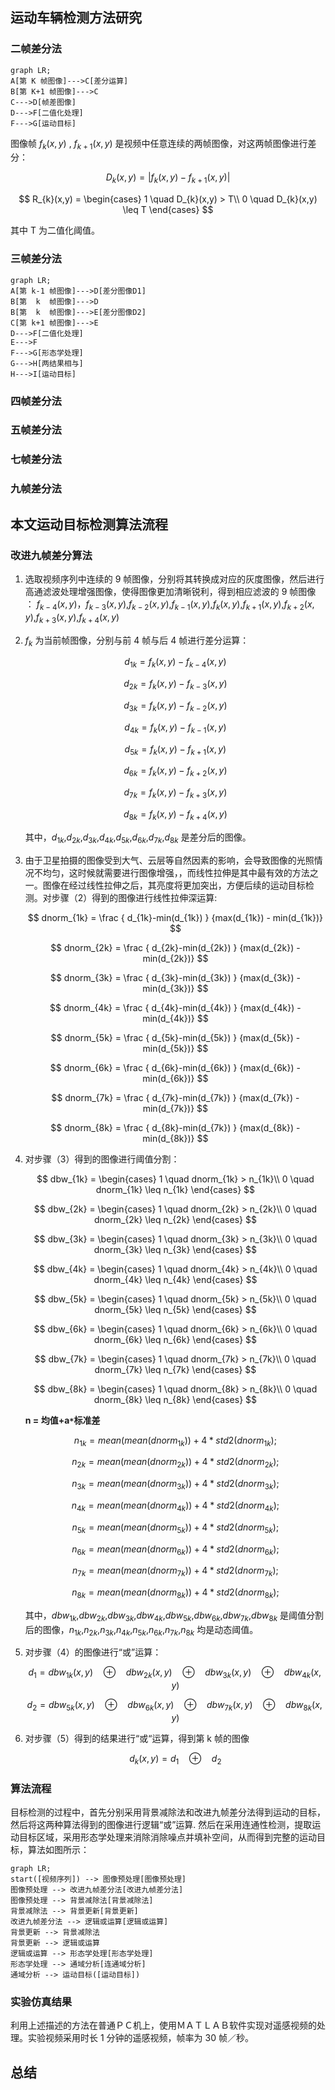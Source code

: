 ## 运动车辆检测方法研究

### 二帧差分法

```mermaid
graph LR;
A[第 K 帧图像]--->C[差分运算]
B[第 K+1 帧图像]--->C
C--->D[帧差图像]
D--->F[二值化处理]
F--->G[运动目标]
```

图像帧 $f_{k}(x,y)$ , $f_{k+1}(x,y)$ 是视频中任意连续的两帧图像，对这两帧图像进行差分：

$$
D_{k}(x,y) = | f_{k}(x,y)-f_{k+1}(x,y)|
$$

$$
R_{k}(x,y) =
		\begin{cases}
   		1 \quad D_{k}(x,y) > T\\
   		0 \quad D_{k}(x,y) \leq T
      \end{cases}
$$

其中 T 为二值化阈值。

### 三帧差分法

```mermaid
graph LR;
A[第 k-1 帧图像]--->D[差分图像D1]
B[第  k  帧图像]--->D
B[第  k  帧图像]--->E[差分图像D2]
C[第 k+1 帧图像]--->E
D--->F[二值化处理]
E--->F
F--->G[形态学处理]
G--->H[两结果相与]
H--->I[运动目标]
```

### 四帧差分法

### 五帧差分法

### 七帧差分法

### 九帧差分法

## 本文运动目标检测算法流程

### 改进九帧差分算法

1. 选取视频序列中连续的 9 帧图像，分别将其转换成对应的灰度图像，然后进行高通滤波处理增强图像，使得图像更加清晰锐利，得到相应滤波的 9 帧图像 ：
   $f_{k-4} (x,y)$，$f_{k-3} (x,y)$,$f_{k-2} (x,y)$,$f_{k-1} (x,y)$,$f_{k} (x,y)$,$f_{k+1} (x,y)$,$f_{k+2} (x,y)$,$f_{k+3} (x,y)$,$f_{k+4} (x,y)$

2. $f_{k}$ 为当前帧图像，分别与前 4 帧与后 4 帧进行差分运算：

   $$
   d_{1k} = f_{k} (x,y)-f_{k-4} (x,y)
   $$

   $$
   d_{2k} = f_{k} (x,y)-f_{k-3} (x,y)
   $$

   $$
   d_{3k} = f_{k} (x,y)-f_{k-2} (x,y)
   $$

   $$
   d_{4k} = f_{k} (x,y)-f_{k-1} (x,y)
   $$

   $$
   d_{5k} = f_{k} (x,y)-f_{k+1} (x,y)
   $$

   $$
   d_{6k} = f_{k} (x,y)-f_{k+2} (x,y)
   $$

   $$
   d_{7k} = f_{k} (x,y)-f_{k+3} (x,y)
   $$

   $$
   d_{8k} = f_{k} (x,y)-f_{k+4} (x,y)
   $$

   其中，$d_{1k}$,$d_{2k}$,$d_{3k}$,$d_{4k}$,$d_{5k}$,$d_{6k}$,$d_{7k}$,$d_{8k}$ 是差分后的图像。

3. 由于卫星拍摄的图像受到大气、云层等自然因素的影响，会导致图像的光照情况不均匀，这时候就需要进行图像增强，，而线性拉伸是其中最有效的方法之一。图像在经过线性拉伸之后，其亮度将更加突出，方便后续的运动目标检测。对步骤（2）得到的图像进行线性拉伸深运算:

   $$
   dnorm_{1k} = \frac { d_{1k}-min(d_{1k}) }  {max(d_{1k}) - min(d_{1k})}
   $$

   $$
   dnorm_{2k} = \frac { d_{2k}-min(d_{2k}) }  {max(d_{2k}) - min(d_{2k})}
   $$

   $$
   dnorm_{3k} = \frac { d_{3k}-min(d_{3k}) }  {max(d_{3k}) - min(d_{3k})}
   $$

   $$
   dnorm_{4k} = \frac { d_{4k}-min(d_{4k}) }  {max(d_{4k}) - min(d_{4k})}
   $$

   $$
   dnorm_{5k} = \frac { d_{5k}-min(d_{5k}) }  {max(d_{5k}) - min(d_{5k})}
   $$

   $$
   dnorm_{6k} = \frac { d_{6k}-min(d_{6k}) }  {max(d_{6k}) - min(d_{6k})}
   $$

   $$
   dnorm_{7k} = \frac { d_{7k}-min(d_{7k}) }  {max(d_{7k}) - min(d_{7k})}
   $$

   $$
   dnorm_{8k} = \frac { d_{8k}-min(d_{7k}) }  {max(d_{8k}) - min(d_{8k})}
   $$

4. 对步骤（3）得到的图像进行阈值分割：

   $$
   	dbw_{1k} =
   		\begin{cases}
   		1 \quad dnorm_{1k} > n_{1k}\\
   		0 \quad dnorm_{1k} \leq n_{1k}
   		\end{cases}
   $$

   $$
    	dbw_{2k} =
    		\begin{cases}
    		1 \quad dnorm_{2k} > n_{2k}\\
    		0 \quad dnorm_{2k} \leq n_{2k}
    		\end{cases}
   $$

   $$
    	dbw_{3k} =
    		\begin{cases}
    		1 \quad dnorm_{3k} > n_{3k}\\
    		0 \quad dnorm_{3k} \leq n_{3k}
    		\end{cases}
   $$

   $$
   	dbw_{4k} =
   		\begin{cases}
   		1 \quad dnorm_{4k} > n_{4k}\\
   		0 \quad dnorm_{4k} \leq n_{4k}
   		\end{cases}
   $$

   $$
   	dbw_{5k} =
   		\begin{cases}
   		1 \quad dnorm_{5k} > n_{5k}\\
   		0 \quad dnorm_{5k} \leq n_{5k}
   		\end{cases}
   $$

   $$
    	dbw_{6k} =
    		\begin{cases}
    		1 \quad dnorm_{6k} > n_{6k}\\
    		0 \quad dnorm_{6k} \leq n_{6k}
    		\end{cases}
   $$

   $$
    	dbw_{7k} =
    		\begin{cases}
    		1 \quad dnorm_{7k} > n_{7k}\\
    		0 \quad dnorm_{7k} \leq n_{7k}
    		\end{cases}
   $$

   $$
   	dbw_{8k} =
   		\begin{cases}
   		1 \quad dnorm_{8k} > n_{8k}\\
   		0 \quad dnorm_{8k} \leq n_{8k}
   		\end{cases}
   $$

   **n = 均值+a`*`标准差**

   $$
   n_{1k} = mean(mean(dnorm_{1k}))+4 * std2(dnorm_{1k});
   $$

   $$
   n_{2k} = mean(mean(dnorm_{2k}))+4 * std2(dnorm_{2k});
   $$

   $$
   n_{3k} = mean(mean(dnorm_{3k}))+4 * std2(dnorm_{3k});
   $$

   $$
   n_{4k} = mean(mean(dnorm_{4k}))+4 * std2(dnorm_{4k});
   $$

   $$
   n_{5k} = mean(mean(dnorm_{5k}))+4 * std2(dnorm_{5k});
   $$

   $$
   n_{6k} = mean(mean(dnorm_{6k}))+4 * std2(dnorm_{6k});
   $$

   $$
   n_{7k} = mean(mean(dnorm_{7k}))+4 * std2(dnorm_{7k});
   $$

   $$
   n_{8k} = mean(mean(dnorm_{8k}))+4 * std2(dnorm_{8k});
   $$

   其中，$dbw_{1k}$,$dbw_{2k}$,$dbw_{3k}$,$dbw_{4k}$,$dbw_{5k}$,$dbw_{6k}$,$dbw_{7k}$,$dbw_{8k}$ 是阈值分割后的图像，$n_{1k}$,$n_{2k}$,$n_{3k}$,$n_{4k}$,$n_{5k}$,$n_{6k}$,$n_{7k}$,$n_{8k}$ 均是动态阈值。

5. 对步骤（4）的图像进行“或”运算：

   $$
   d_1 = dbw_{1k}(x,y) \quad \oplus \quad   dbw_{2k}(x,y) \quad \oplus \quad dbw_{3k}(x,y) \quad \oplus \quad   dbw_{4k}(x,y)
   $$

   $$
   d_2 = dbw_{5k}(x,y) \quad  \oplus \quad   dbw_{6k}(x,y) \quad \oplus \quad dbw_{7k}(x,y) \quad \oplus \quad  dbw_{8k}(x,y)
   $$

6. 对步骤（5）得到的结果进行“或“运算，得到第 k 帧的图像

   $$
   d_{k}(x,y) =d_1 \quad  \oplus \quad  d_2
   $$

### 算法流程

目标检测的过程中，首先分别采用背景减除法和改进九帧差分法得到运动的目标，然后将这两种算法得到的图像进行逻辑“或”运算. 然后在采用连通性检测，提取运动目标区域，采用形态学处理来消除消除噪点并填补空间，从而得到完整的运动目标，算法如图所示：

```mermaid
graph LR;
start([视频序列]) --> 图像预处理[图像预处理]
图像预处理 --> 改进九帧差分法[改进九帧差分法]
图像预处理 --> 背景减除法[背景减除法]
背景减除法 --> 背景更新[背景更新]
改进九帧差分法 --> 逻辑或运算[逻辑或运算]
背景更新 --> 背景减除法
背景更新 --> 逻辑或运算
逻辑或运算 --> 形态学处理[形态学处理]
形态学处理 --> 通域分析[连通域分析]
通域分析 --> 运动目标([运动目标])
```

### 实验仿真结果

利用上述描述的方法在普通ＰＣ机上，使用ＭＡＴＬＡＢ软件实现对遥感视频的处理。实验视频采用时长 1 分钟的遥感视频，帧率为 30 帧／秒。

## 总结
